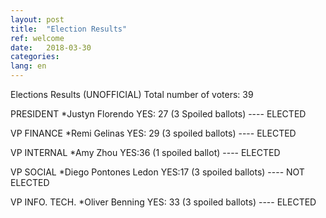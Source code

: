 ```yaml
---
layout: post
title:  "Election Results"
ref: welcome
date:   2018-03-30
categories: 
lang: en
---
```

Elections Results (UNOFFICIAL)
Total number of voters: 39

PRESIDENT
*Justyn Florendo YES: 27 (3 Spoiled ballots) ---- ELECTED

VP FINANCE
*Remi Gelinas YES: 29 (3 spoiled ballots) ---- ELECTED

VP INTERNAL
*Amy Zhou YES:36 (1 spoiled ballot) ---- ELECTED

VP SOCIAL
*Diego Pontones Ledon YES:17 (3 spoiled ballots) ---- NOT ELECTED

VP INFO. TECH.
*Oliver Benning YES: 33 (3 spoiled ballots) ---- ELECTED
